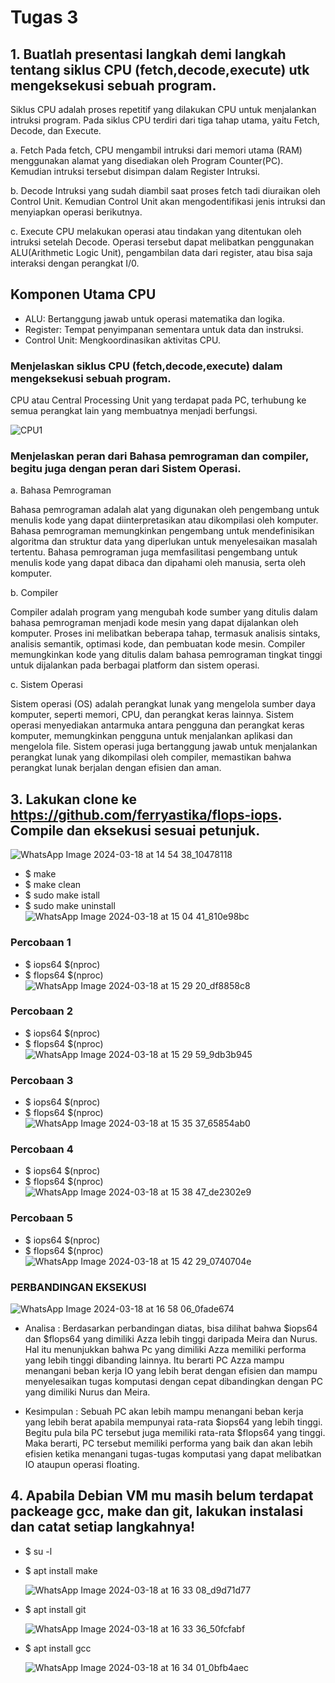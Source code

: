 # Tugas 3

## 1. Buatlah presentasi langkah demi langkah tentang siklus CPU (fetch,decode,execute) utk mengeksekusi sebuah program.

  Siklus CPU adalah proses repetitif yang dilakukan CPU untuk menjalankan intruksi program. Pada siklus CPU terdiri dari tiga tahap utama, yaitu Fetch, Decode, dan Execute. 
  
   a. Fetch
  Pada fetch, CPU mengambil intruksi dari memori utama (RAM) menggunakan alamat yang disediakan oleh Program Counter(PC). Kemudian intruksi tersebut disimpan dalam Register Intruksi. 
    
   b. Decode
  Intruksi yang sudah diambil saat proses fetch tadi diuraikan oleh Control Unit. Kemudian Control Unit akan mengodentifikasi jenis intruksi dan menyiapkan operasi berikutnya. 

   c. Execute 
  CPU melakukan operasi atau tindakan yang ditentukan oleh intruksi setelah Decode. Operasi tersebut dapat melibatkan penggunakan ALU(Arithmetic Logic Unit), pengambilan data dari register, atau bisa saja interaksi dengan perangkat I/0.

## Komponen Utama CPU

  - ALU: Bertanggung jawab untuk operasi matematika dan logika.
  - Register: Tempat penyimpanan sementara untuk data dan instruksi.
  - Control Unit: Mengkoordinasikan aktivitas CPU.

### Menjelaskan siklus CPU (fetch,decode,execute) dalam mengeksekusi sebuah program.

  CPU atau Central Processing Unit yang terdapat pada PC, terhubung ke semua perangkat lain yang membuatnya menjadi berfungsi. 

![CPU1](https://github.com/Meiradina/SysOP24-3123521023/assets/160557713/f745f01b-3a01-4346-91fe-1835579a51bd)


### Menjelaskan peran dari Bahasa pemrograman dan compiler, begitu juga dengan peran dari Sistem Operasi. 

a. Bahasa Pemrograman

Bahasa pemrograman adalah alat yang digunakan oleh pengembang untuk menulis kode yang dapat diinterpretasikan atau dikompilasi oleh komputer. Bahasa pemrograman memungkinkan pengembang untuk mendefinisikan algoritma dan struktur data yang diperlukan untuk menyelesaikan masalah tertentu. Bahasa pemrograman juga memfasilitasi pengembang untuk menulis kode yang dapat dibaca dan dipahami oleh manusia, serta oleh komputer.

b. Compiler

Compiler adalah program yang mengubah kode sumber yang ditulis dalam bahasa pemrograman menjadi kode mesin yang dapat dijalankan oleh komputer. Proses ini melibatkan beberapa tahap, termasuk analisis sintaks, analisis semantik, optimasi kode, dan pembuatan kode mesin. Compiler memungkinkan kode yang ditulis dalam bahasa pemrograman tingkat tinggi untuk dijalankan pada berbagai platform dan sistem operasi.

c. Sistem Operasi

Sistem operasi (OS) adalah perangkat lunak yang mengelola sumber daya komputer, seperti memori, CPU, dan perangkat keras lainnya. Sistem operasi menyediakan antarmuka antara pengguna dan perangkat keras komputer, memungkinkan pengguna untuk menjalankan aplikasi dan mengelola file. Sistem operasi juga bertanggung jawab untuk menjalankan perangkat lunak yang dikompilasi oleh compiler, memastikan bahwa perangkat lunak berjalan dengan efisien dan aman.


 ## 3. Lakukan clone ke https://github.com/ferryastika/flops-iops. Compile dan eksekusi sesuai petunjuk.
  ![WhatsApp Image 2024-03-18 at 14 54 38_10478118](https://github.com/Meiradina/SysOP24-3123521023/assets/160557713/38ecb322-6b3a-4026-9f36-5191d76258a2)

  - $ make
  - $ make clean
  - $ sudo make istall
  - $ sudo make uninstall
    ![WhatsApp Image 2024-03-18 at 15 04 41_810e98bc](https://github.com/Meiradina/SysOP24-3123521023/assets/160557713/97a199c7-0f04-48e7-8e5d-0bd5f93b91bb)

### Percobaan 1
  - $ iops64 $(nproc)
  - $ flops64 $(nproc)
    ![WhatsApp Image 2024-03-18 at 15 29 20_df8858c8](https://github.com/Meiradina/SysOP24-3123521023/assets/160557713/13b4a9b8-15cc-4fed-b7dd-2c4fabec06f3)

 ### Percobaan 2
  - $ iops64 $(nproc)
  - $ flops64 $(nproc)
    ![WhatsApp Image 2024-03-18 at 15 29 59_9db3b945](https://github.com/Meiradina/SysOP24-3123521023/assets/160557713/128335b5-3ddb-4dfb-8bde-b278a06ef475)

 ### Percobaan 3
  - $ iops64 $(nproc)
  - $ flops64 $(nproc)
    ![WhatsApp Image 2024-03-18 at 15 35 37_65854ab0](https://github.com/Meiradina/SysOP24-3123521023/assets/160557713/b90c6cc5-273f-4001-8e61-aff0b44c141f)

 ### Percobaan 4
  - $ iops64 $(nproc)
  - $ flops64 $(nproc)
    ![WhatsApp Image 2024-03-18 at 15 38 47_de2302e9](https://github.com/Meiradina/SysOP24-3123521023/assets/160557713/87c37058-b2da-4b29-afe1-f0333e71aa57)


 ### Percobaan 5
  - $ iops64 $(nproc)
  - $ flops64 $(nproc)
    ![WhatsApp Image 2024-03-18 at 15 42 29_0740704e](https://github.com/Meiradina/SysOP24-3123521023/assets/160557713/46688e21-ae42-4850-b1a7-5429fbd9cc1d)

### PERBANDINGAN EKSEKUSI 
![WhatsApp Image 2024-03-18 at 16 58 06_0fade674](https://github.com/Meiradina/SysOP24-3123521023/assets/160557713/d37f161c-7d47-4aea-8a3e-05c03b30501d)

- Analisa : Berdasarkan perbandingan diatas, bisa dilihat bahwa $iops64 dan $flops64 yang dimiliki Azza lebih tinggi daripada Meira dan Nurus. Hal itu menunjukkan bahwa Pc yang dimiliki Azza memiliki performa yang lebih tinggi dibanding lainnya. Itu berarti PC Azza mampu menangani beban kerja IO yang lebih berat dengan efisien dan mampu menyelesaikan tugas komputasi dengan cepat dibandingkan dengan PC yang dimiliki Nurus dan Meira.

- Kesimpulan : Sebuah PC akan lebih mampu menangani beban kerja yang lebih berat apabila mempunyai rata-rata $iops64 yang lebih tinggi. Begitu pula bila PC tersebut juga memiliki rata-rata $flops64 yang tinggi. Maka berarti, PC tersebut memiliki performa yang baik dan akan lebih efisien ketika menangani tugas-tugas komputasi yang dapat melibatkan IO ataupun operasi floating.   



## 4. Apabila Debian VM mu masih belum terdapat packeage gcc, make dan git, lakukan instalasi dan catat setiap langkahnya!

- $ su -l
- $ apt install make
  
  ![WhatsApp Image 2024-03-18 at 16 33 08_d9d71d77](https://github.com/Meiradina/SysOP24-3123521023/assets/160557713/487da140-7fc4-4d25-bb0b-d80eef956b14)

- $ apt install git
  
  ![WhatsApp Image 2024-03-18 at 16 33 36_50fcfabf](https://github.com/Meiradina/SysOP24-3123521023/assets/160557713/d8614695-3c9b-4784-aa30-46490c128b1d)

- $ apt install gcc
  
  ![WhatsApp Image 2024-03-18 at 16 34 01_0bfb4aec](https://github.com/Meiradina/SysOP24-3123521023/assets/160557713/0b8e0812-5024-4356-9b2e-e2b32dff3c7f)







   
   
